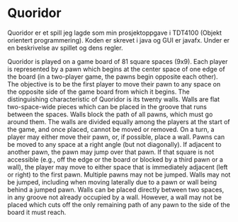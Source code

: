 # Quoridor
Quoridor er et spill jeg lagde som min prosjektoppgave i TDT4100 (Objekt orientert programmering). Koden er skrevet i java og GUI er javafx. Under er en beskrivelse av spillet og dens regler. 

Quoridor is played on a game board of 81 square spaces (9x9). Each player is represented by a pawn which begins at the center space of one edge of the board (in a two-player game, the pawns begin opposite each other). The objective is to be the first player to move their pawn to any space on the opposite side of the game board from which it begins.
The distinguishing characteristic of Quoridor is its twenty walls. Walls are flat two-space-wide pieces which can be placed in the groove that runs between the spaces. Walls block the path of all pawns, which must go around them. The walls are divided equally among the players at the start of the game, and once placed, cannot be moved or removed. On a turn, a player may either move their pawn, or, if possible, place a wall.
Pawns can be moved to any space at a right angle (but not diagonally). If adjacent to another pawn, the pawn may jump over that pawn. If that square is not accessible (e.g., off the edge or the board or blocked by a third pawn or a wall), the player may move to either space that is immediately adjacent (left or right) to the first pawn. Multiple pawns may not be jumped. Walls may not be jumped, including when moving laterally due to a pawn or wall being behind a jumped pawn.
Walls can be placed directly between two spaces, in any groove not already occupied by a wall. However, a wall may not be placed which cuts off the only remaining path of any pawn to the side of the board it must reach.
